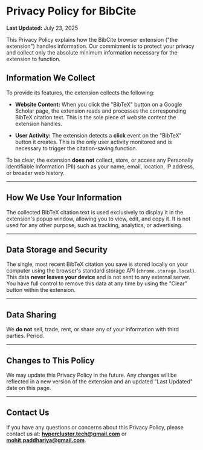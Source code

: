 # Privacy Policy for BibCite

**Last Updated:** July 23, 2025

This Privacy Policy explains how the BibCite browser extension ("the extension") handles information. Our commitment is to protect your privacy and collect only the absolute minimum information necessary for the extension to function.

## Information We Collect

To provide its features, the extension collects the following:

* **Website Content:** When you click the "BibTeX" button on a Google Scholar page, the extension reads and processes the corresponding BibTeX citation text. This is the sole piece of website content the extension handles.

* **User Activity:** The extension detects a **click** event on the "BibTeX" button it creates. This is the only user activity monitored and is necessary to trigger the citation-saving function.

To be clear, the extension **does not** collect, store, or access any Personally Identifiable Information (PII) such as your name, email, location, IP address, or broader web history.

---

## How We Use Your Information

The collected BibTeX citation text is used exclusively to display it in the extension's popup window, allowing you to view, edit, and copy it. It is not used for any other purpose, such as tracking, analytics, or advertising.

---

## Data Storage and Security

The single, most recent BibTeX citation you save is stored locally on your computer using the browser's standard storage API (`chrome.storage.local`). This data **never leaves your device** and is not sent to any external server. You have full control to remove this data at any time by using the "Clear" button within the extension.

---

## Data Sharing

We **do not** sell, trade, rent, or share any of your information with third parties. Period.

---

## Changes to This Policy

We may update this Privacy Policy in the future. Any changes will be reflected in a new version of the extension and an updated "Last Updated" date on this page.

---

## Contact Us

If you have any questions or concerns about this Privacy Policy, please contact us at: **hypercluster.tech@gmail.com** or **mohit.paddhariya@gmail.com**.